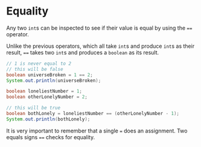 # Equality

Any two `int`s can be inspected to see if their value is equal by using the `==` operator.

Unlike the previous operators, which all take `int`s and produce `int`s as their result, `==` takes two `int`s
and produces a `boolean` as its result.

```java
// 1 is never equal to 2
// this will be false
boolean universeBroken = 1 == 2;
System.out.println(universeBroken);

boolean loneliestNumber = 1;
boolean otherLonelyNumber = 2;

// this will be true
boolean bothLonely = loneliestNumber == (otherLonelyNumber - 1);
System.out.println(bothLonely);
```

It is very important to remember that a single `=` does an assignment. Two equals signs `==` checks for equality.
